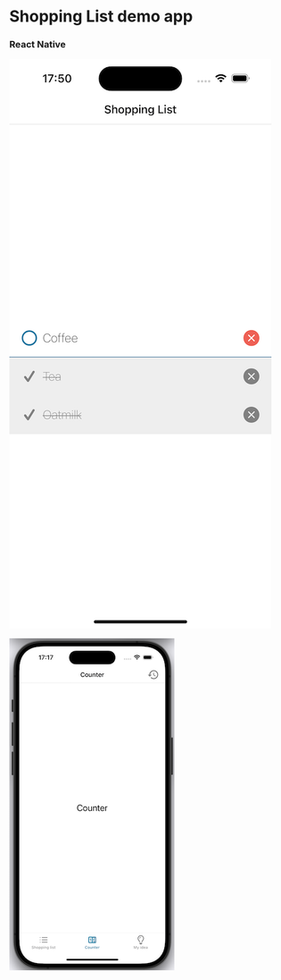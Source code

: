 # Shopping List demo app

### React Native

![Screenshot of app](ScreenshotShoppingList.png)

![Screenshot of counter screen](ScreenshotCounter.png)
